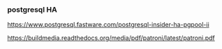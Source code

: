 
### postgresql HA
https://www.postgresql.fastware.com/postgresql-insider-ha-pgpool-ii

https://buildmedia.readthedocs.org/media/pdf/patroni/latest/patroni.pdf

